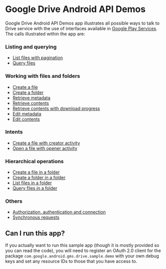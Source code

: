 # Google Drive Android API Demos

Google Drive Android API Demos app illustrates all possible ways to talk to
Drive service with the use of interfaces available in [Google Play
Services](http://developer.android.com/google/play-services). The calls
illustrated within the app are:

### Listing and querying
* [List files with pagination](https://github.com/googledrive/android-demos/blob/master/src/com/google/android/gms/drive/sample/demo/ListFilesActivity.java)
* [Query files](https://github.com/googledrive/android-demos/blob/master/src/com/google/android/gms/drive/sample/demo/QueryFilesActivity.java)
 
### Working with files and folders
* [Create a file](https://github.com/googledrive/android-demos/blob/master/src/com/google/android/gms/drive/sample/demo/CreateFileActivity.java)
* [Create a folder](https://github.com/googledrive/android-demos/blob/master/src/com/google/android/gms/drive/sample/demo/CreateFolderActivity.java)
* [Retrieve metadata](https://github.com/googledrive/android-demos/blob/master/src/com/google/android/gms/drive/sample/demo/RetrieveMetadataActivity.java)
* [Retrieve contents](https://github.com/googledrive/android-demos/blob/master/src/com/google/android/gms/drive/sample/demo/RetrieveContentsActivity.java)
* [Retrieve contents with download progress](https://github.com/googledrive/android-demos/blob/master/src/com/google/android/gms/drive/sample/demo/RetrieveContentsWithProgressDialogActivity.java)
* [Edit metadata](https://github.com/googledrive/android-demos/blob/master/src/com/google/android/gms/drive/sample/demo/EditMetadataActivity.java)
* [Edit contents](https://github.com/googledrive/android-demos/blob/master/src/com/google/android/gms/drive/sample/demo/EditContentsActivity.java)

### Intents
* [Create a file with creator activity](https://github.com/googledrive/android-demos/blob/master/src/com/google/android/gms/drive/sample/demo/CreateFileWithCreatorActivity.java)
* [Open a file with opener activity](https://github.com/googledrive/android-demos/blob/master/src/com/google/android/gms/drive/sample/demo/OpenFileWithOpenerActivity.java)

### Hierarchical operations
* [Create a file in a folder](https://github.com/googledrive/android-demos/blob/master/src/com/google/android/gms/drive/sample/demo/CreateFileInFolderActivity.java)
* [Create a folder in a folder](https://github.com/googledrive/android-demos/blob/master/src/com/google/android/gms/drive/sample/demo/CreateFolderInFolderActivity.java)
* [List files in a folder](https://github.com/googledrive/android-demos/blob/master/src/com/google/android/gms/drive/sample/demo/ListFilesInFolderActivity.java)
* [Query files in a folder](https://github.com/googledrive/android-demos/blob/master/src/com/google/android/gms/drive/sample/demo/QueryFilesInFolderActivity.java)

### Others
* [Authorization, authentication and connection](https://github.com/googledrive/android-demos/blob/master/src/com/google/android/gms/drive/sample/demo/BaseDemoActivity.java)
* [Synchronous requests](https://github.com/googledrive/android-demos/blob/master/src/com/google/android/gms/drive/sample/demo/SyncRequestsActivity.java)

## Can I run this app?

If you actually want to run this sample app (though it is mostly provided so you
can read the code), you will need to register an OAuth 2.0 client for the
package `com.google.android.gms.drive.sample.demo` with your own debug keys
and set any resource IDs to those that you have access to.
